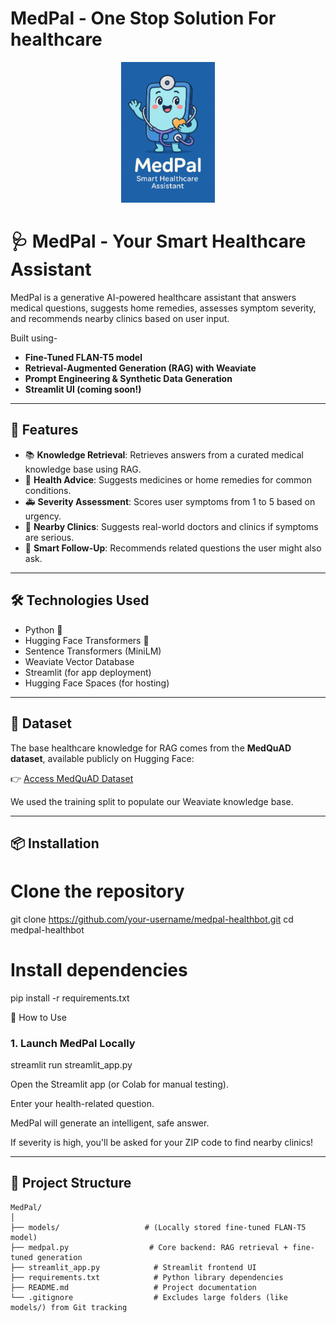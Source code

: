 # MedPal - One Stop Solution For healthcare
<p align="center">
  <img src="https://github.com/Anshi-Khandelwal/MedPal/blob/main/MedPal%20logo.png" alt="MedPal Logo" width="150"/>
</p>

# 🩺 MedPal - Your Smart Healthcare Assistant

MedPal is a generative AI-powered healthcare assistant that answers medical questions, suggests home remedies, assesses symptom severity, and recommends nearby clinics based on user input.

Built using-
- **Fine-Tuned FLAN-T5 model**
- **Retrieval-Augmented Generation (RAG) with Weaviate**
- **Prompt Engineering & Synthetic Data Generation**
- **Streamlit UI (coming soon!)**

---

## 🚀 Features

- 📚 **Knowledge Retrieval**: Retrieves answers from a curated medical knowledge base using RAG.
- 💊 **Health Advice**: Suggests medicines or home remedies for common conditions.
- 🚑 **Severity Assessment**: Scores user symptoms from 1 to 5 based on urgency.
- 🏥 **Nearby Clinics**: Suggests real-world doctors and clinics if symptoms are serious.
- 🔁 **Smart Follow-Up**: Recommends related questions the user might also ask.

---

## 🛠️ Technologies Used

- Python 🐍
- Hugging Face Transformers 🤗
- Sentence Transformers (MiniLM)
- Weaviate Vector Database
- Streamlit (for app deployment)
- Hugging Face Spaces (for hosting)

---
## 📂 Dataset

The base healthcare knowledge for RAG comes from the **MedQuAD dataset**, available publicly on Hugging Face:

👉 [Access MedQuAD Dataset](https://huggingface.co/datasets/lavita/MedQuAD/viewer?views%5B%5D=train)

We used the training split to populate our Weaviate knowledge base.

---

## 📦 Installation

# Clone the repository
git clone https://github.com/your-username/medpal-healthbot.git
cd medpal-healthbot

# Install dependencies
pip install -r requirements.txt

🎯 How to Use
### 1. Launch MedPal Locally

streamlit run streamlit_app.py

Open the Streamlit app (or Colab for manual testing).

Enter your health-related question.

MedPal will generate an intelligent, safe answer.

If severity is high, you'll be asked for your ZIP code to find nearby clinics!

---
## 📂 Project Structure

```plaintext
MedPal/
│
├── models/                   # (Locally stored fine-tuned FLAN-T5 model)
├── medpal.py                  # Core backend: RAG retrieval + fine-tuned generation
├── streamlit_app.py            # Streamlit frontend UI
├── requirements.txt            # Python library dependencies
├── README.md                   # Project documentation
└── .gitignore                  # Excludes large folders (like models/) from Git tracking
